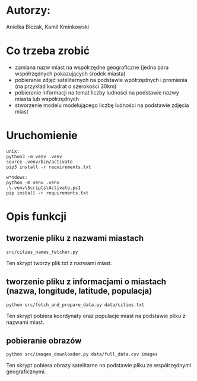 # Autorzy:
Anielka Biczak, Kamil Kminkowski

# Co trzeba zrobić

- zamiana nazw miast na współrzędne geograficzne (jedna para współrzędnych pokazujących środek miasta)
- pobieranie zdjęć satelitarnych na podstawie wpółrzędnych i promienia (na przykład kwadrat o szerokości 30km)
- pobieranie informacji na temat liczby ludności na podstawie nazwy miasta lub współrzędnych
- stworzenie modelu modelującego liczbę ludności na podstawie zdjęcia miast

# Uruchomienie

```
unix:
python3 -m venv .venv
source .venv/bin/activate
pip3 install -r requirements.txt

w*ndows:
python -m venv .venv
.\.venv\Scripts\Activate.ps1
pip install -r requirements.txt
```

# Opis funkcji

## tworzenie pliku z nazwami miastach

`src/cities_names_fetcher.py`

Ten skrypt tworzy plik txt z nazwami miast.

## tworzenie pliku z informacjami o miastach (nazwa, longitude, latitude, populacja)

`python src/fetch_and_prepare_data.py data/cities.txt`

Ten skrypt pobiera koordynaty oraz populacje miast na podstawie pliku z nazwami miast.

## pobieranie obrazów

`python src/images_downloader.py data/full_data.csv images`

Ten skrypt pobiera obrazy satelitarne na podstawie pliku ze współrzędnymi geograficznymi.
